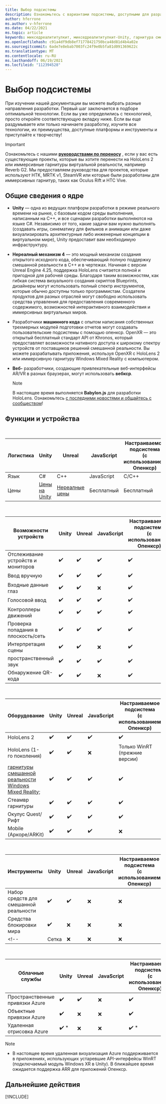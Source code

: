 ```yaml
---
title: Выбор подсистемы
description: Ознакомьтесь с вариантами подсистемы, доступными для разработки смешанной реальности для HoloLens и VR.
author: hferrone
ms.author: v-hferrone
ms.date: 04/22/2021
ms.topic: article
keywords: микседреалититулкит, микседреалититулкит-Unity, гарнитура смешанной реальности, гарнитура Windows Mixed Reality, гарнитура виртуальной реальности, Unity
ms.openlocfilehash: c91a4df9db8ef71778421750bca48d81d4b4a02e
ms.sourcegitcommit: 6ade7e8ebab7003fc24f9e0b5fa81d091369622c
ms.translationtype: MT
ms.contentlocale: ru-RU
ms.lasthandoff: 06/19/2021
ms.locfileid: "112394528"
---
```

# <a name="choosing-your-engine"></a>Выбор подсистемы

При изучении нашей документации вы можете выбрать разные направления разработки. Первый шаг заключается в подборе оптимальной технологии. Если вы уже определились с технологией, просто откройте соответствующую вкладку ниже. Если вы еще раздумываете или только начинаете разработку, изучите все технологии, их преимущества, доступные платформы и инструменты и приступайте к творчеству!

> [!IMPORTANT]
> Ознакомьтесь с нашими **[руководствами по переносу](porting-apps/porting-overview.md)** , если у вас есть существующие проекты, которые вы хотите перенести на HoloLens 2 или иммерсивные гарнитуры виртуальной реальности, например Reverb G2. Мы предоставляем руководства для проектов, которые используют HTK, MRTK v1, SteamVR или которые были разработаны для иммерсивных гарнитур, таких как Oculus Rift и HTC Vive.

## <a name="engine-overview"></a>Общие сведения о ядре

* **Unity** — одна из ведущих платформ разработки в режиме реального времени на рынке, с базовым кодом среды выполнения, написанным на C++, и все сценарии разработки выполняются на языке C#. Независимо от того, какие задачи вам нужно выполнять (создавать игры, синематику для фильмов и анимации или даже визуализировать архитектурные либо инженерные концепции в виртуальном мире), Unity предоставит вам необходимую инфраструктуру.

* **Нереалный механизм 4** — это мощный механизм создания открытого исходного кода, обеспечивающий полную поддержку смешанной реальности в C++ и в чертежах. Начиная с версии Unreal Engine 4.25, поддержка HoloLens считается полной и пригодной для рабочей среды. Благодаря таким возможностям, как гибкая система визуального создания скриптов Blueprints, дизайнеры могут использовать полный спектр инструментов, которые обычно доступны только программистам. Создатели продуктов для разных отраслей могут свободно использовать средства управления для предоставления современного содержимого, возможностей интерактивного взаимодействия и иммерсивных виртуальных миров.

* Разработчики **машинного кода** с опытом написания собственных трехмерных модулей подготовки отчетов могут создавать пользовательские подсистемы с помощью опенкср. OpenXR — это открытый бесплатный стандарт API от Khronos, который предоставляет возможности нативного доступа к широкому спектру устройств от поставщиков решений смешанной реальности. Вы можете разрабатывать приложения, используя OpenXR с HoloLens 2 или иммерсивную гарнитуру Windows Mixed Reality с компьютером.

* **Веб-** разработчики, создающие привлекательные веб-интерфейсы AR/VR в разных браузерах, могут использовать **вебкср**.

    > [!NOTE]
    > В настоящее время выполняется **Babylon.js** для разработки HoloLens. Ознакомьтесь [с последними новостями и общайтесь с сообществом](https://doc.babylonjs.com/divingDeeper/webXR/introToWebXR)!

<!-- Babylon is a Javascript-based, open source, 3D graphics engine capable of powering 3D scenes in a web browser. Babylon.js 4.2+ includes support for WebXR. With Babylon React Native, you can even build cross-platform native     applications for PC, mobile, and mixed reality devices. -->

## <a name="features-and-devices"></a>Функции и устройства

<br>

| Логистика | Unity | Unreal | JavaScript | Настраиваемое подсистема <br>(с использованием Опенкср) |
|---|---|---|---|---|
| Язык | C# | C++ | JavaScript | C/C++ |
| Цены | [Цены на Unity](https://store.unity.com/#plans-individual) | [Нереалные цены](https://www.unrealengine.com/download) | Бесплатный | Бесплатный |

<br>

| Возможности устройств | Unity | Unreal | JavaScript | Настраиваемое подсистема <br>(с использованием Опенкср) |
|---|---|---|---|---|
| Отслеживание устройств и мониторов | ✔️ | ✔️ | ✔️ | ✔️ |
| Ввод вручную | ✔️ | ✔️ | ✔️ | ✔️ |
| Входные данные глаз | ✔️ | ✔️ | ❌ | ✔️ |
| Голосовой ввод | ✔️ | ✔️ | ✔️ | ✔️ |
| Контроллеры движений | ✔️ | ✔️ | ✔️ | ✔️ |
| Проверка попадания в плоскость/сеть | ✔️ | ✔️ | ✔️ | ✔️ |
| Интерпретация сцены | ✔️ | ✔️ | ❌ | ✔️ |
| пространственный звук | ✔️ | ✔️ | ✔️ | ✔️ |
| Обнаружение QR-кода | ✔️ | ✔️ | ❌ | ✔️ |

<br>

| Оборудование | Unity | Unreal | JavaScript | Настраиваемое подсистема <br>(с использованием Опенкср) |
|---|---|---|---|---|
| HoloLens 2 | ✔️ | ✔️ | ✔️ | ✔️ |
| HoloLens (1-го поколения) | ✔️ | ✔️ | ❌ | Только WinRT (прежние версии) |
| [гарнитуры смешанной реальности Windows Mixed Reality;](../discover/immersive-headset-hardware-details.md) | ✔️ | ✔️ | ✔️ | ✔️ |
| Стеамвр гарнитуры | ✔️ | ✔️ | ✔️ | ✔️ |
| Окулус Quest/Рифт | ✔️ | ✔️ | ✔️ | ✔️ |
| Mobile (Аркоре/ARKit) | ✔️ | ✔️ | ✔️ | ❌ |

<br>

| Инструменты | Unity | Unreal | JavaScript | Настраиваемое подсистема <br>(с использованием Опенкср) |
|---|---|---|---|---|
| Набор средств для смешанной реальности | ✔️ | ✔️ | ❌  | ❌ |
| Средства блокировки мира | ✔️ | ❌ | ❌  | ❌ |
<!-- | Сетка | ❌ | ❌ | ❌ | ❌ | -->

<br>

| Облачные службы | Unity | Unreal | JavaScript | Настраиваемое подсистема <br>(с использованием Опенкср) |
|---|---|---|---|---|
| Пространственные привязки Azure | ✔️ | ✔️ | ❌ | ✔️ |
| Объектные привязки Azure | ✔️ | ❌ | ❌ | ✔️ |
| Удаленная отрисовка Azure | ✔️ * | ❌ | ❌ | ✔️ * |

> [!NOTE]
> * В настоящее время удаленная визуализация Azure поддерживается в приложениях, использующих устаревшие API-интерфейсы WinRT (подключаемый модуль Windows XR в Unity). В ближайшее время ожидается поддержка ARR для приложений Опенкср.

## <a name="next-steps"></a>Дальнейшие действия

[!INCLUDE[](includes/tools-next-steps.md)]
